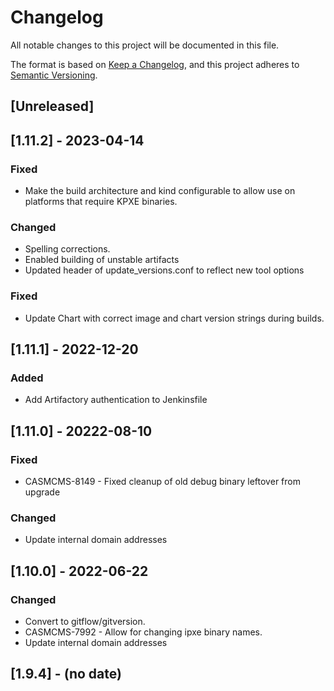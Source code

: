 # Changelog

All notable changes to this project will be documented in this file.

The format is based on [Keep a Changelog](https://keepachangelog.com/en/1.0.0/),
and this project adheres to [Semantic Versioning](https://semver.org/spec/v2.0.0.html).


## [Unreleased]


## [1.11.2] - 2023-04-14

### Fixed

- Make the build architecture and kind configurable to allow use on platforms that require KPXE binaries.

### Changed

- Spelling corrections.
- Enabled building of unstable artifacts
- Updated header of update_versions.conf to reflect new tool options

### Fixed

- Update Chart with correct image and chart version strings during builds.

## [1.11.1] - 2022-12-20

### Added

- Add Artifactory authentication to Jenkinsfile

## [1.11.0] - 20222-08-10

### Fixed
- CASMCMS-8149 - Fixed cleanup of old debug binary leftover from upgrade

### Changed
- Update internal domain addresses

## [1.10.0] - 2022-06-22 

### Changed

- Convert to gitflow/gitversion.
- CASMCMS-7992 - Allow for changing ipxe binary names.
- Update internal domain addresses

## [1.9.4] - (no date)
